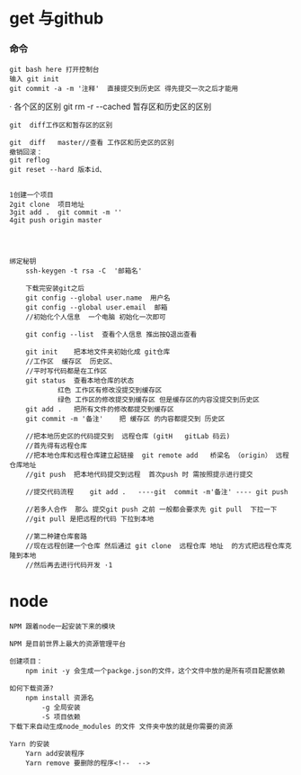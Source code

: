 # get 与github

### 命令
    git bash here 打开控制台
    输入 git init
    git commit -a -m '注释'  直接提交到历史区 得先提交一次之后才能用

·    各个区的区别
    git rm -r --cached 暂存区和历史区的区别

    git  diff工作区和暂存区的区别
    
    git  diff   master//查看 工作区和历史区的区别
    撤销回滚：
    git reflog
    git reset --hard 版本id、


    1创建一个项目
    2git clone  项目地址
    3git add .  git commit -m ''
    4git push origin master




    绑定秘钥
        ssh-keygen -t rsa -C  '邮箱名'

        下载完安装git之后
        git config --global user.name  用户名
        git config --global user.email  邮箱
        //初始化个人信息  一个电脑 初始化一次即可

        git config --list  查看个人信息 推出按Q退出查看
        
        git init    把本地文件夹初始化成 git仓库
        //工作区  缓存区  历史区、
        //平时写代码都是在工作区
        git status  查看本地仓库的状态
                红色 工作区有修改没提交到缓存区
                绿色 工作区的修改提交到缓存区 但是缓存区的内容没提交到历史区
        git add .   把所有文件的修改都提交到缓存区
        git commit -m '备注'    把 缓存区 的内容都提交到 历史区

        //把本地历史区的代码提交到  远程仓库 (gitH   gitLab 码云)
        //首先得有远程仓库
        //把本地仓库和远程仓库建立起链接  git remote add   桥梁名 （origin） 远程仓库地址
        //git push  把本地代码提交到远程  首次push 时 需按照提示进行提交

        //提交代码流程    git add .   ----git  commit -m'备注' ---- git push

        //若多人合作  那么 提交git push 之前 一般都会要求先 git pull  下拉一下
        //git pull 是把远程的代码 下拉到本地

        //第二种建仓库套路 
        //现在远程创建一个仓库 然后通过 git clone  远程仓库 地址  的方式把远程仓库克隆到本地
        //然后再去进行代码开发 ·1


# node 
    NPM 跟着node一起安装下来的模块

    NPM 是目前世界上最大的资源管理平台

    创建项目：
        npm init -y 会生成一个packge.json的文件，这个文件中放的是所有项目配置依赖

    如何下载资源?
        npm install 资源名
            -g 全局安装
            -S 项目依赖
    下载下来自动生成node_modules 的文件 文件夹中放的就是你需要的资源

    Yarn 的安装 
        Yarn add安装程序 
        Yarn remove 要删除的程序<!--  -->